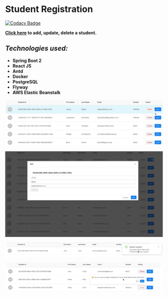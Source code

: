# Student Registration

[![Codacy Badge](https://app.codacy.com/project/badge/Grade/5a375953f54e439b8a7fef7c6ac62b05)](https://www.codacy.com/manual/iizdebski/studentList?utm_source=github.com&amp;utm_medium=referral&amp;utm_content=iizdebski/studentList&amp;utm_campaign=Badge_Grade)

**[Click here](http://springbootreactfullstack-env.eba-vkjfxake.eu-central-1.elasticbeanstalk.com/) to add, update, delete a student.**

## ***Technologies used:***

* **Spring Boot 2**
* **React JS**
* **Antd**
* **Docker**
* **PostgreSQL**
* **Flyway**
* **AWS Elastic Beanstalk**

<p align = "center">
<img src="https://github.com/iizdebski/studentList/blob/master/images/studentList.JPG">
</p>

<p align = "center">
<img src="https://github.com/iizdebski/studentList/blob/master/images/studentList2.JPG">
</p>

<p align = "center">
<img src="https://github.com/iizdebski/studentList/blob/master/images/studentList3.JPG"> 
</p>

<p align = "center">
<img src="https://github.com/iizdebski/studentList/blob/master/images/studentList4.JPG">
</p>

